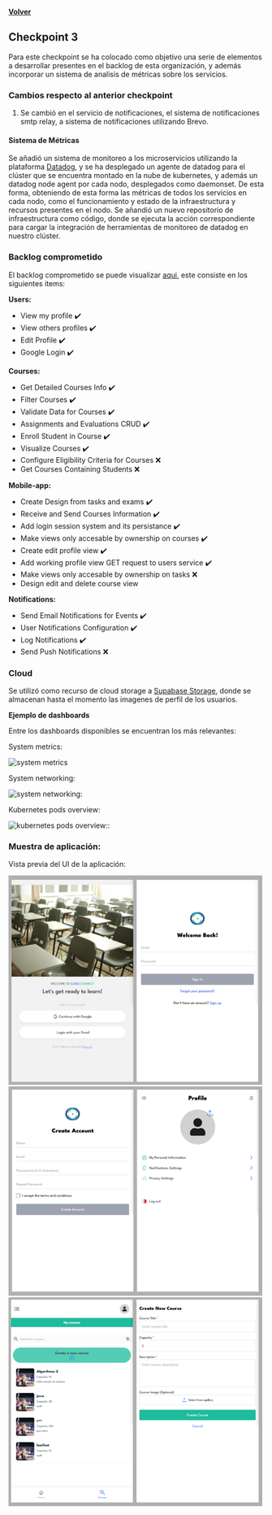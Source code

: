 [**Volver**](../README.md)

## Checkpoint 3

Para este checkpoint se ha colocado como objetivo una serie de elementos a desarrollar presentes en el backlog de esta organización, y además incorporar un sistema de analisis de métricas sobre los servicios.

### Cambios respecto al anterior checkpoint

1. Se cambió en  el servicio de notificaciones, el sistema de notificaciones smtp relay, a sistema de notificaciones utilizando Brevo.

#### Sistema de Métricas

Se añadió un sistema de monitoreo a los microservicios utilizando la plataforma [Datadog](https://www.datadoghq.com/), y se ha desplegado un agente de datadog para el clúster que se encuentra montado en la nube de kubernetes, y además un datadog node agent por cada nodo, desplegados como daemonset.
De esta forma, obteniendo de esta forma las métricas de todos los servicios en cada nodo, como el funcionamiento y estado de la infraestructura y recursos presentes en el nodo.
Se añandió un nuevo repositorio de infraestructura como código, donde se ejecuta la acción correspondiente para cargar la integración de herramientas de monitoreo de datadog en nuestro clúster.

### Backlog comprometido

El backlog comprometido se puede visualizar [aqui](https://github.com/orgs/ClassConnect-org/projects/1/views/3), este consiste en los siguientes items:

**Users:**

- View my profile  ✔️
- View others profiles ✔️
- Edit Profile ✔️
- Google Login ✔️
  
**Courses:**

- Get Detailed Courses Info ✔️
- Filter Courses ✔️
- Validate Data for Courses  ✔️
- Assignments and Evaluations CRUD ✔️
- Enroll Student in Course  ✔️
- Visualize Courses ✔️
- Configure Eligibility Criteria for Courses ❌
- Get Courses Containing Students ❌
  
**Mobile-app:**

- Create Design from tasks and exams ✔️
- Receive and Send Courses Information ✔️
- Add login session system and its persistance ✔️
- Make views only accesable by ownership on courses  ✔️
- Create edit profile view ✔️
- Add working profile view GET request to users service ✔️
- Make views only accesable by ownership on tasks ❌
- Design edit and delete course view

**Notifications:**

- Send Email Notifications for Events  ✔️
- User Notifications Configuration ✔️
- Log Notifications  ✔️
- Send Push Notifications ❌

### Cloud

Se utilizó como recurso de cloud storage a [Supabase Storage](https://supabase.com/docs/guides/storage), donde se almacenan hasta el momento las imagenes de perfil de los usuarios.


**Ejemplo de dashboards**

Entre los dashboards disponibles se encuentran los más relevantes:

System metrics:


![system metrics](../profile/img/system_metrics.png)


System networking: 

![system networking:](../profile/img/system_networking.png)


Kubernetes pods overview:


![kubernetes pods overview::](../profile/img/kube_pods.png)


### Muestra de aplicación:

Vista previa del UI de la aplicación:

<div>
  <img alt="badge" width="500px" src="../img/screens1.png" /> 
  <img alt="badge" width="500px" src="../img/screens2.png" />
  <img alt="badge" width="500px" src="../img/screens3.png" />
<div/>

